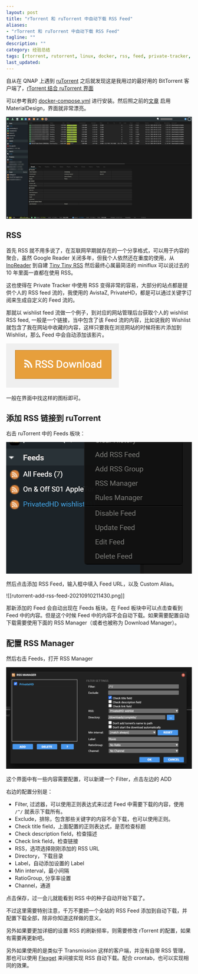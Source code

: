 ```yaml
---
layout: post
title: "rTorrent 和 ruTorrent 中自动下载 RSS Feed"
aliases: 
- "rTorrent 和 ruTorrent 中自动下载 RSS Feed"
tagline: ""
description: ""
category: 经验总结
tags: [rtorrent, rutorrent, linux, docker, rss, feed, private-tracker, torrent, bt, ]
last_updated:
---
```


自从在 QNAP 上遇到 [ruTorrent](/post/2019/05/qnap-rtorrent-bt-pt.html) 之后就发现这是我用过的最好用的 BitTorrent 客户端了，[rTorrent 结合 ruTorrent 界面](/post/2020/03/rtorrent-and-rutorrent.html)

可以参考我的 [docker-compose.yml](https://github.com/einverne/dockerfile/tree/master/rtorrent-rutorrent) 进行安装。然后照之前的[文章](/post/2020/03/rtorrent-and-rutorrent.html) 启用 MaterialDesign，界面就非常漂亮。

![rutorrent-20210910210121.png](/assets/rutorrent-20210910210121.png)


## RSS
首先 RSS 就不用多说了，在互联网早期就存在的一个分享格式，可以用于内容的聚合，虽然 Google Reader 关闭多年，但我个人依然还在重度的使用，从 [InoReader](/post/2013/11/inoreader-using-feelings.html) 到自建 [Tiny Tiny RSS](/post/2020/02/self-hosted-rss-reader.html) 然后最终心属最简洁的 miniflux 可以说过去的 10 年里面一直都在使用 RSS。

这也使得在 Private Tracker 中使用 RSS 变得非常的容易，大部分的站点都是提供个人的 RSS feed 流的，我使用的 AvistaZ, PrivateHD，都是可以通过关键字订阅来生成自定义的 Feed 流的。

那就以 wishlist feed 流做一个例子，到对应的网站管理后台获取个人的 wishlist RSS feed, 一般是一个链接，当中包含了该 Feed 流的内容，比如说我的 Wishlist 就包含了我在网站中收藏的内容，这样只要我在浏览网站的时候将影片添加到 Wishlist，那么 Feed 中会自动添加该影片。

![](/assets/privatehd-rss-download-20210910211023.png)

一般在界面中找这样的图标即可。

## 添加 RSS 链接到 ruTorrent

右击 ruTorrent 中的 Feeds 板块：

![](/assets/rutorrent-feeds-20210910211224.png)

然后点击添加 RSS Feed，输入框中填入 Feed URL，以及 Custom Alias。

![[rutorrent-add-rss-feed-20210910211430.png]]

那新添加的 Feed 会自动出现在 Feeds 板块。在 Feed 板块中可以点击查看到 Feed 中的内容。但是这个时候 Feed 中的内容不会自动下载。如果需要配置自动下载需要使用下面的 RSS Manager（或者也被称为 Download Manager）。

## 配置 RSS Manager
然后右击 Feeds，打开 RSS Manager

![](/assets/rutorrent-rss-manager-20210910211557.png)

这个界面中有一些内容需要配置，可以新建一个 Filter，点击左边的 ADD

右边的配置分别是：

- Filter, 过滤器，可以使用正则表达式来过滤 Feed 中需要下载的内容，使用 `/^/` 就表示下载所有。
- Exclude，排除，包含那些关键字的内容不会下载，也可以使用正则。
- Check title field，上面配置的正则表达式，是否检查标题
- Check description field，检查描述
- Check link field，检查链接
- RSS，选项选择刚刚添加的 RSS URL
- Directory，下载目录
- Label，自动添加设置的 Label
- Min interval，最小间隔
- RatioGroup, 分享率设置
- Channel，通道

点击保存，过一会儿就能看到 RSS 中的种子自动开始下载了。

不过这里需要特别注意，千万不要把一个全站的 RSS Feed 添加到自动下载，并配置下载全部，除非你知道这样做的意义。

另外如果要更加详细的设置 RSS 的刷新频率，则需要修改 rTorrent 的配置，如果有需要再更新吧。

另外如果使用的是类似于 Transmission 这样的客户端，并没有自带 RSS 管理，那也可以使用 [Flexget](/post/2020/02/flexget.html) 来间接实现 RSS 自动下载。配合 crontab，也可以实现相同的效果。
